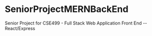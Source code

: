 # SeniorProjectMERNBackEnd
Senior Project for CSE499 - Full Stack Web Application Front End -- React/Express
